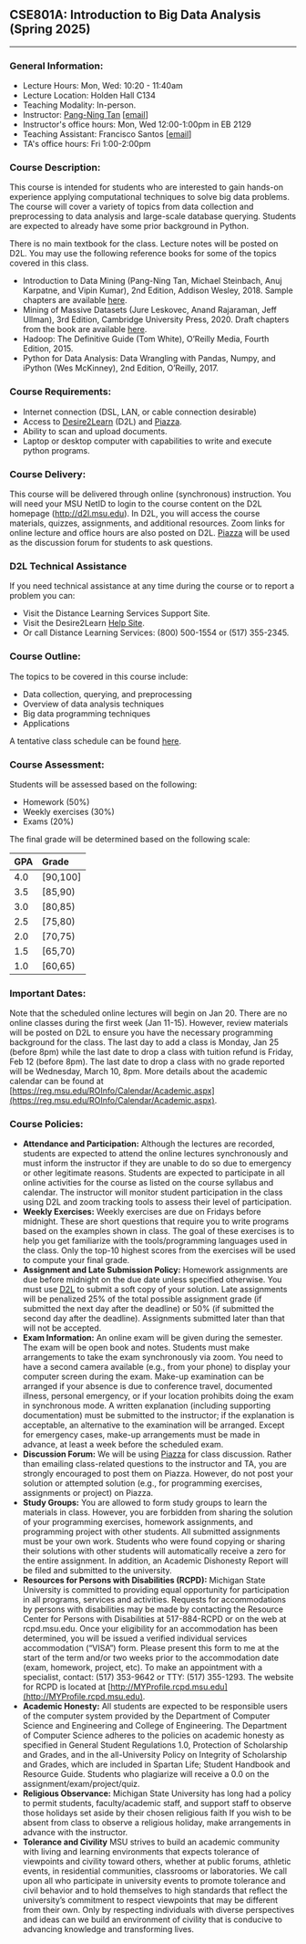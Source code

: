 ## CSE801A: Introduction to Big Data Analysis (Spring 2025)
---

### General Information:

- Lecture Hours: Mon, Wed: 10:20 - 11:40am
- Lecture Location: Holden Hall C134
- Teaching Modality: In-person.
- Instructor: [Pang-Ning Tan](http://www.cse.msu.edu/~ptan) [[email](mailto:ptan@msu.edu)] 
- Instructor's office hours: Mon, Wed 12:00-1:00pm in EB 2129
- Teaching Assistant:  Francisco Santos [[email](mailto:santosf3@msu.edu)] 
- TA's office hours: Fri 1:00-2:00pm

### Course Description: 
This course is intended for students who are interested to gain hands-on experience applying computational techniques to solve big data problems.
The course will cover a variety of topics from data collection and preprocessing to data analysis and large-scale database querying. Students are 
expected to already have some prior background in Python.

There is no main textbook for the class. Lecture notes will be posted on D2L. You may use the following reference books for some of the topics covered in this class.
-	Introduction to Data Mining (Pang-Ning Tan, Michael Steinbach, Anuj Karpatne, and Vipin Kumar), 2nd Edition, Addison Wesley, 2018. Sample chapters are available [here](https://www-users.cs.umn.edu/~kumar001/dmbook/index.php).
-	Mining of Massive Datasets (Jure Leskovec, Anand Rajaraman, Jeff Ullman), 3rd Edition, Cambridge University Press, 2020. Draft chapters from the book are available [here](http://www.mmds.org/).
-	Hadoop: The Definitive Guide (Tom White), O’Reilly Media, Fourth Edition, 2015.
-	Python for Data Analysis: Data Wrangling with Pandas, Numpy, and iPython (Wes McKinney), 2nd Edition, O’Reilly, 2017.

### Course Requirements:
-	Internet connection (DSL, LAN, or cable connection desirable)
-	Access to [Desire2Learn](https://d2l.msu.edu) (D2L) and [Piazza](https://piazza.com/msu/spring2025/cse801a). 
-	Ability to scan and upload documents.
-	Laptop or desktop computer with capabilities to write and execute python programs. 

### Course Delivery:
This course will be delivered through online (synchronous) instruction. You will need your MSU NetID to login to the course content on the D2L homepage (http://d2l.msu.edu). In D2L, you will access the course materials, quizzes, assignments, and additional resources. Zoom links for online lecture and office hours are also posted on D2L. [Piazza](https://piazza.com/msu/spring2025/cse801a) will be used as the discussion forum for students to ask questions. 

### D2L Technical Assistance
If you need technical assistance at any time during the course or to report a problem you can:
- Visit the Distance Learning Services Support Site.
- Visit the Desire2Learn [Help Site](http://help.d2l.msu.edu/).  
- Or call Distance Learning Services: (800) 500-1554 or (517) 355-2345.

### Course Outline: 
The topics to be covered in this course include:
- Data collection, querying, and preprocessing
- Overview of data analysis techniques
- Big data programming techniques 
- Applications 

A tentative class schedule can be found [here](https://pnt1234.github.io/CSE801A/Spring2025/schedule). 

### Course Assessment:
Students will be assessed based on the following:
- Homework (50%)
- Weekly exercises (30%)
- Exams (20%)

The final grade will be determined based on the following scale:

| GPA |   Grade  |
|-----|:---------|
| 4.0 | [90,100] |
| 3.5 | [85,90)  |
| 3.0 | [80,85)  |
| 2.5 | [75,80)  |
| 2.0 | [70,75)  |
| 1.5 | [65,70)  |
| 1.0 | [60,65)  |

### Important Dates:
Note that the scheduled online lectures will begin on Jan 20. There are no online classes during the first week (Jan 11-15). However, review materials will be posted on D2L to ensure you have the necessary programming background for the class. The last day to add a class is Monday, Jan 25 (before 8pm) while the last date to drop a class with tuition refund is Friday, Feb 12 (before 8pm). The last date to drop a class with no grade reported will be Wednesday, March 10, 8pm. More details about the academic calendar can be found at [https://reg.msu.edu/ROInfo/Calendar/Academic.aspx](https://reg.msu.edu/ROInfo/Calendar/Academic.aspx).

### Course Policies:

- **Attendance and Participation:** Although the lectures are recorded, students are expected to attend the online lectures synchronously and must inform the instructor if they are unable to do so due to emergency or other legitimate reasons. Students are expected to participate in all online activities for the course as listed on the course syllabus and calendar. The instructor will monitor student participation in the class using D2L and zoom tracking tools to assess their level of participation.
- **Weekly Exercises:** Weekly exercises are due on Fridays before midnight. These are short questions that require you to write programs based on the examples shown in class. The goal of these exercises is to help you get familiarize with the tools/programming languages used in the class. Only the top-10 highest scores from the exercises will be used to compute your final grade. 
- **Assignment and Late Submission Policy:** Homework assignments are due before midnight on the due date unless specified otherwise.  You must use [D2L](http://d2l.msu.edu) to submit a soft copy of your solution. Late assignments will be penalized 25% of the total possible assignment grade (if submitted the next day after the deadline) or 50% (if submitted the second day after the deadline). Assignments submitted later than that will not be accepted.
- **Exam Information:** An online exam will be given during the semester. The exam will be open book and notes. Students must make arrangements to take the exam synchronously via zoom. You need to have a second camera available (e.g., from your phone) to display your computer screen during the exam. Make-up examination can be arranged if your absence is due to conference travel, documented illness, personal emergency, or if your location prohibits doing the exam in synchronous mode. A written explanation (including supporting documentation) must be submitted to the instructor; if the explanation is acceptable, an alternative to the examination will be arranged. Except for emergency cases, make-up arrangements must be made in advance, at least a week before the scheduled exam. 
- **Discussion Forum:** We will be using [Piazza](https://piazza.com/msu/spring2025/cse801a) for class discussion. Rather than emailing class-related questions to the instructor and TA, you are strongly encouraged to post them on Piazza. However, do not post your solution or attempted solution (e.g., for programming exercises, assignments or project) on Piazza. 
- **Study Groups:** You are allowed to form study groups to learn the materials in class. However, you are forbidden from sharing the solution of your programming exercises, homework assignments, and programming project with other students. All submitted assignments must be your own work. Students who were found copying or sharing their solutions with other students will automatically receive a zero for the entire assignment. In addition, an Academic Dishonesty Report will be filed and submitted to the university.
- **Resources for Persons with Disabilities (RCPD):** Michigan State University is committed to providing equal opportunity for participation in all programs, services and activities. Requests for accommodations by persons with disabilities may be made by contacting the Resource Center for Persons with Disabilities at 517-884-RCPD or on the web at rcpd.msu.edu. Once your eligibility for an accommodation has been determined, you will be issued a verified individual services accommodation (“VISA”) form. Please present this form to me at the start of the term and/or two weeks prior to the accommodation date (exam, homework, project, etc). To make an appointment with a specialist, contact:  (517) 353-9642 or TTY:  (517) 355-1293. The website for RCPD is located at [http://MYProfile.rcpd.msu.edu](http://MYProfile.rcpd.msu.edu).
- **Academic Honesty:** All students are expected to be responsible users of the computer system provided by the Department of Computer Science and Engineering and College of Engineering. The Department of Computer Science adheres to the policies on academic honesty as specified in General Student Regulations 1.0, Protection of Scholarship and Grades, and in the all-University Policy on Integrity of Scholarship and Grades, which are included in Spartan Life; Student Handbook and Resource Guide. Students who plagiarize will receive a 0.0 on the assignment/exam/project/quiz.  
- **Religious Observance:** Michigan State University has long had a policy to permit students, faculty/academic staff, and support staff to observe those holidays set aside by their chosen religious faith If you wish to be absent from class to observe a religious holiday, make arrangements in advance with the instructor.
- **Tolerance and Civility** MSU strives to build an academic community with living and learning environments that expects tolerance of viewpoints and civility toward others, whether at public forums, athletic events, in residential communities, classrooms or laboratories. We call upon all who participate in university events to promote tolerance and civil behavior and to hold themselves to high standards that reflect the university’s commitment to respect viewpoints that may be different from their own. Only by respecting individuals with diverse perspectives and ideas can we build an environment of civility that is conducive to advancing knowledge and transforming lives.
